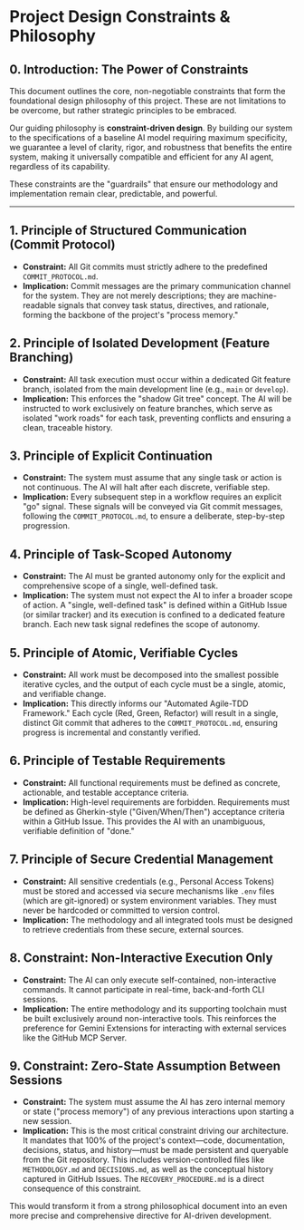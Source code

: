 # Project Design Constraints & Philosophy

## 0. Introduction: The Power of Constraints

This document outlines the core, non-negotiable constraints that form the foundational design philosophy of this project. These are not limitations to be overcome, but rather strategic principles to be embraced. 

Our guiding philosophy is **constraint-driven design**. By building our system to the specifications of a baseline AI model requiring maximum specificity, we guarantee a level of clarity, rigor, and robustness that benefits the entire system, making it universally compatible and efficient for any AI agent, regardless of its capability.

These constraints are the "guardrails" that ensure our methodology and implementation remain clear, predictable, and powerful.

---

## 1. Principle of Structured Communication (Commit Protocol)

*   **Constraint:** All Git commits must strictly adhere to the predefined `COMMIT_PROTOCOL.md`.
*   **Implication:** Commit messages are the primary communication channel for the system. They are not merely descriptions; they are machine-readable signals that convey task status, directives, and rationale, forming the backbone of the project's "process memory."

## 2. Principle of Isolated Development (Feature Branching)

*   **Constraint:** All task execution must occur within a dedicated Git feature branch, isolated from the main development line (e.g., `main` or `develop`).
*   **Implication:** This enforces the "shadow Git tree" concept. The AI will be instructed to work exclusively on feature branches, which serve as isolated "work roads" for each task, preventing conflicts and ensuring a clean, traceable history.

## 3. Principle of Explicit Continuation

*   **Constraint:** The system must assume that any single task or action is not continuous. The AI will halt after each discrete, verifiable step.
*   **Implication:** Every subsequent step in a workflow requires an explicit "go" signal. These signals will be conveyed via Git commit messages, following the `COMMIT_PROTOCOL.md`, to ensure a deliberate, step-by-step progression.

## 4. Principle of Task-Scoped Autonomy

*   **Constraint:** The AI must be granted autonomy only for the explicit and comprehensive scope of a single, well-defined task.
*   **Implication:** The system must not expect the AI to infer a broader scope of action. A "single, well-defined task" is defined within a GitHub Issue (or similar tracker) and its execution is confined to a dedicated feature branch. Each new task signal redefines the scope of autonomy.

## 5. Principle of Atomic, Verifiable Cycles

*   **Constraint:** All work must be decomposed into the smallest possible iterative cycles, and the output of each cycle must be a single, atomic, and verifiable change.
*   **Implication:** This directly informs our "Automated Agile-TDD Framework." Each cycle (Red, Green, Refactor) will result in a single, distinct Git commit that adheres to the `COMMIT_PROTOCOL.md`, ensuring progress is incremental and constantly verified.

## 6. Principle of Testable Requirements

*   **Constraint:** All functional requirements must be defined as concrete, actionable, and testable acceptance criteria.
*   **Implication:** High-level requirements are forbidden. Requirements must be defined as Gherkin-style ("Given/When/Then") acceptance criteria within a GitHub Issue. This provides the AI with an unambiguous, verifiable definition of "done."

## 7. Principle of Secure Credential Management

*   **Constraint:** All sensitive credentials (e.g., Personal Access Tokens) must be stored and accessed via secure mechanisms like `.env` files (which are git-ignored) or system environment variables. They must never be hardcoded or committed to version control.
*   **Implication:** The methodology and all integrated tools must be designed to retrieve credentials from these secure, external sources.

## 8. Constraint: Non-Interactive Execution Only

*   **Constraint:** The AI can only execute self-contained, non-interactive commands. It cannot participate in real-time, back-and-forth CLI sessions.
*   **Implication:** The entire methodology and its supporting toolchain must be built exclusively around non-interactive tools. This reinforces the preference for Gemini Extensions for interacting with external services like the GitHub MCP Server.

## 9. Constraint: Zero-State Assumption Between Sessions

*   **Constraint:** The system must assume the AI has zero internal memory or state ("process memory") of any previous interactions upon starting a new session.
*   **Implication:** This is the most critical constraint driving our architecture. It mandates that 100% of the project's context—code, documentation, decisions, status, and history—must be made persistent and queryable from the Git repository. This includes version-controlled files like `METHODOLOGY.md` and `DECISIONS.md`, as well as the conceptual history captured in GitHub Issues. The `RECOVERY_PROCEDURE.md` is a direct consequence of this constraint.

  This would transform it from a strong philosophical document
  into an even more precise and comprehensive directive for
  AI-driven development.
